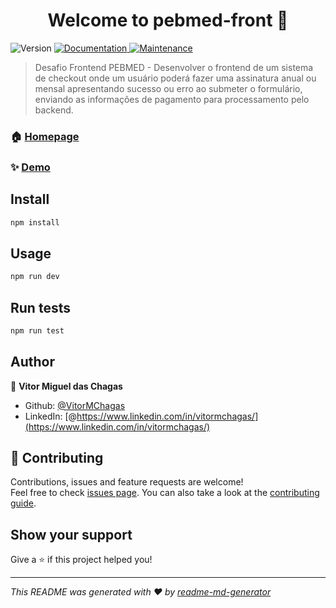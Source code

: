 <h1 align="center">Welcome to pebmed-front 👋</h1>
<p>
  <img alt="Version" src="https://img.shields.io/badge/version-1.0.0-blue.svg?cacheSeconds=2592000" />
  <a href="https://github.com/VitorMChagas/pebmed-front#readme" target="_blank">
    <img alt="Documentation" src="https://img.shields.io/badge/documentation-yes-brightgreen.svg" />
  </a>
  <a href="https://github.com/VitorMChagas/pebmed-front/graphs/commit-activity" target="_blank">
    <img alt="Maintenance" src="https://img.shields.io/badge/Maintained%3F-yes-green.svg" />
  </a>
</p>

> Desafio Frontend PEBMED - Desenvolver o frontend de um sistema de checkout onde um usuário poderá fazer uma assinatura anual ou mensal apresentando sucesso ou erro ao submeter o formulário, enviando as informações de pagamento para processamento pelo backend.

### 🏠 [Homepage](https://github.com/VitorMChagas/pebmed-front#readme)

### ✨ [Demo](https://pebmed-front-51t6cbmk9-vitormchagas.vercel.app/checkout)

## Install

```sh
npm install
```

## Usage

```sh
npm run dev
```

## Run tests

```sh
npm run test
```

## Author

👤 **Vitor Miguel das Chagas**

* Github: [@VitorMChagas](https://github.com/VitorMChagas)
* LinkedIn: [@https://www.linkedin.com/in/vitormchagas/](https://www.linkedin.com/in/vitormchagas/)

## 🤝 Contributing

Contributions, issues and feature requests are welcome!<br />Feel free to check [issues page](https://github.com/VitorMChagas/pebmed-front/issues). You can also take a look at the [contributing guide](https://github.com/VitorMChagas/pebmed-front/blob/master/CONTRIBUTING.md).

## Show your support

Give a ⭐️ if this project helped you!

***
_This README was generated with ❤️ by [readme-md-generator](https://github.com/kefranabg/readme-md-generator)_
